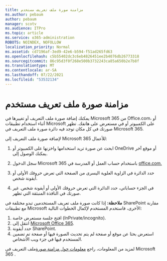 ```yaml
---
title: مزامنة صورة ملف تعريف مستخدم
ms.author: pebaum
author: pebaum
manager: scotv
ms.audience: ITPro
ms.topic: article
ms.service: o365-administration
ROBOTS: NOINDEX, NOFOLLOW
localization_priority: Normal
ms.assetid: cd7196af-3ed9-42e6-b594-f51ad265fd63
ms.openlocfilehash: c5b55402dc3c6eb4826451ee2b4076db26773318
ms.sourcegitcommit: 86c95d3f0f268e500b3732243ca85a650b2e7b8f
ms.translationtype: MT
ms.contentlocale: ar-SA
ms.lasthandoff: 07/22/2021
ms.locfileid: "53532134"
---
```

# <a name="sync-a-users-profile-picture"></a>مزامنة صورة ملف تعريف مستخدم

يمكنك إضافة صورة ملف التعريف أو تغييرها في Microsoft 365 من Office.com، أو أثناء استخدام تطبيقات Microsoft على الكمبيوتر أو في مستعرض على هاتفك. تظهر صورتك في كل مكان توجد فيه دائرة صورة ملف التعريف في Microsoft 365.

لإضافة صورة ملف التعريف إلى Microsoft 365 للأعمال:

1. ابحث عن صورة تريد استخدامها واخزنها على الكمبيوتر أو OneDrive أو موقع آخر يمكنك الوصول إلى.

2. سجل الدخول Microsoft 365 باستخدام حساب العمل أو المدرسة في [office.com.](https://www.office.com)

3. حدد الدائرة في الزاوية العلوية اليسرى من الصفحة التي تعرض حروفك الأولى أو أيقونة شخص.

4. في الجزء حساباتي، حدد الدائرة التي تعرض حروفك الأولى أو أيقونة شخص. غير صورتك في النافذة المنبثقة التي تظهر.

**ملاحظة:** إذا كانت صورة ملف تعريف المستخدمين تبدو مختلفة في SharePoint مقارنة مع تطبيقات Microsoft الأخرى، فاستخدم المستخدم لإكمال الخطوات التالية:

1. افتح جلسة مستعرض خاصة (InPrivate/incognito).
1. انتقل إلى [Microsoft Office 365](https://www.office.com).
1. حدد أيقونة SharePoint.
1. استعرض بحثا عن موقع أو صفحة لم يتم تحديث الصورة فيها أو صفحة تم تضمين المستخدم فيها في جزء ويب الأشخاص.

لمزيد من المعلومات، راجع [معلومات حول مزامنة صورة](https://support.office.com/article/information-about-profile-picture-synchronization-in-office-365-20594d76-d054-4af4-a660-401133e3d48a)ملف التعريف في Microsoft 365 .

